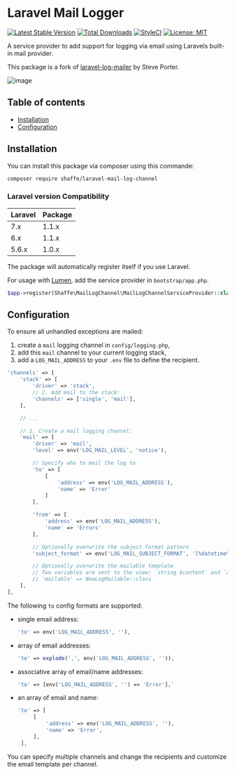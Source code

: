 Laravel Mail Logger
===============

[![Latest Stable Version](http://img.shields.io/github/release/shaffe/laravel-mail-log-channel.svg)](https://packagist.org/packages/shaffe/laravel-mail-log-channel) [![Total Downloads](http://img.shields.io/packagist/dm/shaffe/laravel-mail-log-channel.svg)](https://packagist.org/packages/shaffe/laravel-mail-log-channel)
[![StyleCI](https://github.styleci.io/repos/147424037/shield?branch=master)](https://github.styleci.io/repos/147424037)
[![License: MIT](https://img.shields.io/badge/License-MIT-yellow.svg)](https://opensource.org/licenses/MIT)

A service provider to add support for logging via email using Laravels built-in mail provider.

This package is a fork of [laravel-log-mailer](https://packagist.org/packages/designmynight/laravel-log-mailer) by Steve Porter.

![image](https://user-images.githubusercontent.com/12199424/45576336-a93c1300-b86e-11e8-9575-d1e4c5ed5dec.png)


Table of contents
-----------------
* [Installation](#installation)
* [Configuration](#configuration)

Installation
------------

You can install this package via composer using this commande:

```sh
composer require shaffe/laravel-mail-log-channel
```


### Laravel version Compatibility

 Laravel  | Package |
:---------|:--------|
 7.x      | 1.1.x   |
 6.x      | 1.1.x   |
 5.6.x    | 1.0.x   |
 
The package will automatically register itself if you use Laravel.

For usage with [Lumen](http://lumen.laravel.com), add the service provider in `bootstrap/app.php`.

```php
$app->register(Shaffe\MailLogChannel\MailLogChannelServiceProvider::class);
```

Configuration
------------

To ensure all unhandled exceptions are mailed:

1. create a `mail` logging channel in `config/logging.php`,
2. add this `mail` channel to your current logging stack,
3. add a `LOG_MAIL_ADDRESS` to your `.env` file to define the recipient.

```php
'channels' => [
    'stack' => [
        'driver' => 'stack',
        // 2. Add mail to the stack:
        'channels' => ['single', 'mail'],
    ],

    // ...

    // 1. Create a mail logging channel:
    'mail' => [
        'driver' => 'mail',
        'level' => env('LOG_MAIL_LEVEL', 'notice'),

        // Specify who to mail the log to
        'to' => [
            [
                'address' => env('LOG_MAIL_ADDRESS'),
                'name' => 'Error'
            ]
        ],

        'from' => [
            'address' => env('LOG_MAIL_ADDRESS'),
            'name' => 'Errors'
        ],

        // Optionally overwrite the subject format pattern
        'subject_format' => env('LOG_MAIL_SUBJECT_FORMAT', '[%datetime%] %level_name%: %message%'),

        // Optionally overwrite the mailable template
        // Two variables are sent to the view: `string $content` and `array $records`
        // 'mailable' => NewLogMailable::class
    ],
],
```

The following `to` config formats are supported:

* single email address:

    ```php
    'to' => env('LOG_MAIL_ADDRESS', ''),
    ```

* array of email addresses:

     ```php
    'to' => explode(',', env('LOG_MAIL_ADDRESS', '')),
    ```

* associative array of email/name addresses:

    ```php
    'to' => [env('LOG_MAIL_ADDRESS', '') => 'Error'],`
    ```

* an array of email and name:

    ```php
    'to' => [
         [
             'address' => env('LOG_MAIL_ADDRESS', ''),
             'name' => 'Error',
         ],
     ],
    ```

You can specify multiple channels and change the recipients and customize the email template per channel.
